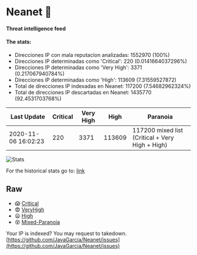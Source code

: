 # Neanet :hocho:
#### Threat intelligence feed
#### The stats:

- Direcciones IP con mala reputacion analizadas: 1552970 (100%)
- Direcciones IP determinadas como 'Critical':  220 (0.0141664037296%)
- Direcciones IP determinadas como 'Very High':  3371 (0.217067940784%)
- Direcciones IP determinadas como 'High':  113609 (7.31559527872)
- Total de direcciones IP indexadas en Neanet:  117200 (7.54682962324%)
- Total de direcciones IP descartadas en Neanet:  1435770 (92.4531703768%)

| Last Update | Critical | Very High | High | Paranoia |
| --- | --- | --- | --- | --- |
| 2020-11-06 16:02:23 | 220 | 3371 | 113609 | 117200 mixed list (Critical + Very High + High)|

![Stats](https://docs.google.com/spreadsheets/d/e/2PACX-1vSnaNMIXVabIpDJjufMlzH7poXnshF3mgd8Is1g9ytUEzVsP5my4Trn8f-xkoLLQ38xpL3HtmUexLo6/pubchart?oid=501124687&format=image)

For the historical stats go to: [link](/stats.csv)
## Raw
- :scream: [Critical](https://raw.githubusercontent.com/JavaGarcia/Neanet/master/blacklists/neanet_critical.txt)
- :fearful: [VeryHigh](https://raw.githubusercontent.com/JavaGarcia/Neanet/master/blacklists/neanet_veryHigh.txtt)
- :frowning: [High](https://raw.githubusercontent.com/JavaGarcia/Neanet/master/blacklists/neanet_high.txt)
- :dizzy_face: [Mixed-Paranoia](https://raw.githubusercontent.com/JavaGarcia/Neanet/master/blacklists/neanet_all.txt)


Your IP is indexed? You may request to takedown. [https://github.com/JavaGarcia/Neanet/issues](https://github.com/JavaGarcia/Neanet/issues)



























































































































































































































































































































































































































































































































































































































































































































































































































































































































































































































































































































































































































































































































































































































































































































































































































































































































































































































































































































































































































